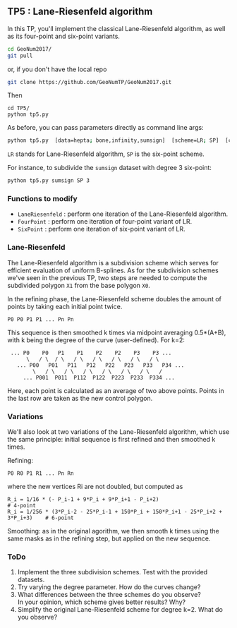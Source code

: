 ## TP5 : Lane-Riesenfeld algorithm
In this TP, you'll implement the classical Lane-Riesenfeld algorithm, as well as its four-point and six-point variants.

```bash
cd GeoNum2017/
git pull
```
or, if you don't have the local repo
```bash
git clone https://github.com/GeoNumTP/GeoNum2017.git
```
Then
```
cd TP5/
python tp5.py
```

As before, you can pass parameters directly as command line args:
```bash
python tp5.py  [data=hepta; bone,infinity,sumsign]  [scheme=LR; SP]  [curve degree]  [subdivision depth]
```
`LR` stands for Lane-Riesenfeld algorithm, `SP` is the six-point scheme.

For instance, to subdivide the `sumsign` dataset with degree 3 six-point:
```bash
python tp5.py sumsign SP 3
```

### Functions to modify
* `LaneRiesenfeld` : perform one iteration of the Lane-Riesenfeld algorithm.
* `FourPoint` : perform one iteration of four-point variant of LR.
* `SixPoint` : perform one iteration of six-point variant of LR.

### Lane-Riesenfeld
The Lane-Riesenfeld algorithm is a subdivision scheme which serves for efficient evaluation of uniform B-splines.
As for the subdivision schemes we've seen in the previous TP,
two steps are needed to compute the subdivided polygon `X1` from the base polygon `X0`.

In the refining phase, the Lane-Riesenfeld scheme doubles the amount of points by taking each initial point twice.
```
P0 P0 P1 P1 ... Pn Pn
```
This sequence is then smoothed k times via midpoint averaging 0.5*(A+B),
with k being the degree of the curve (user-defined).
For k=2:
```
 ... P0    P0   P1    P1    P2    P2    P3    P3 ...
      \   / \  / \   / \   / \   / \   / \   / \
   ... P00   P01   P11   P12   P22   P23   P33   P34 ...
        \   / \   / \   / \   / \   / \   / \   /
     ... P001  P011  P112  P122  P223  P233  P334 ...
```
Here, each point is calculated as an average of two above points. Points in the last row are taken as the new control polygon. 

### Variations
We'll also look at two variations of the Lane-Riesenfeld algorithm, which use the same principle: initial sequence is first refined and then smoothed k times.

Refining:
```
P0 R0 P1 R1 ... Pn Rn
```
where the new vertices Ri are not doubled, but computed as
```
R_i = 1/16 * (- P_i-1 + 9*P_i + 9*P_i+1 - P_i+2)                                 # 4-point
R_i = 1/256 * (3*P_i-2 - 25*P_i-1 + 150*P_i + 150*P_i+1 - 25*P_i+2 + 3*P_i+3)    # 6-point
```
Smoothing: as in the original agorithm, we then smooth k times using the same masks as in the refining step, but applied on the new sequence.

### ToDo
1. Implement the three subdivision schemes. Test with the provided datasets.
1. Try varying the degree parameter. How do the curves change?
1. What differences between the three schemes do you observe?  
In your opinion, which scheme gives better results? Why?
1. Simplify the original Lane-Riesenfeld scheme for degree k=2. What do you observe?

